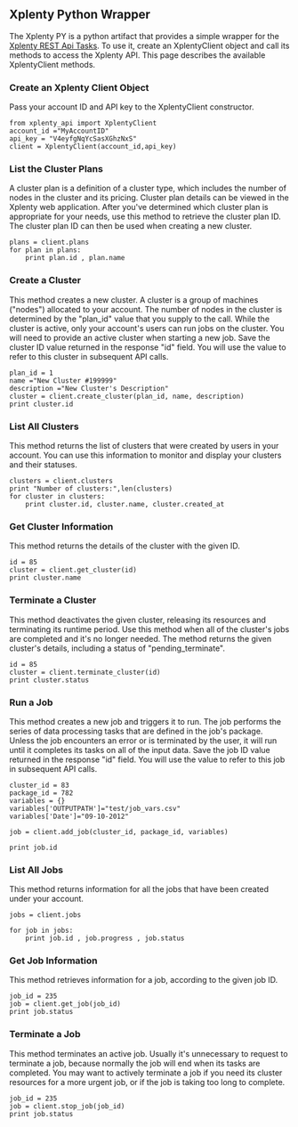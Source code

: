 ## Xplenty Python Wrapper

The Xplenty PY is a python artifact that provides a simple wrapper for the [Xplenty REST Api Tasks](https://github.com/xplenty/xplenty-api-doc). To use it, create an XplentyClient object and call its methods to access the Xplenty API. This page describes the available XplentyClient methods.

### Create an Xplenty Client Object
Pass your account ID and API key to the XplentyClient constructor.

    from xplenty_api import XplentyClient
    account_id ="MyAccountID"
    api_key = "V4eyfgNqYcSasXGhzNxS"
    client = XplentyClient(account_id,api_key)

### List the Cluster Plans

A cluster plan is a definition of a cluster type, which includes the number of nodes in the cluster and its pricing. Cluster plan details can be viewed in the Xplenty web application.
After you've determined which cluster plan is appropriate for your needs, use this method to retrieve the cluster plan ID. The cluster plan ID can then be used when creating a new cluster.

    plans = client.plans
    for plan in plans:
        print plan.id , plan.name

### Create a Cluster

This method creates a new cluster. A cluster is a group of machines ("nodes") allocated to your account. The number of nodes in the cluster is determined by the "plan_id" value that you supply to the call. While the cluster is active, only your account's users can run jobs on the cluster.
You will need to provide an active cluster when starting a new job. Save the cluster ID value returned in the response "id" field. You will use the value to refer to this cluster in subsequent API calls.

    plan_id = 1
    name ="New Cluster #199999"
    description ="New Cluster's Description"
    cluster = client.create_cluster(plan_id, name, description)
    print cluster.id

### List All Clusters

This method returns the list of clusters that were created by users in your account.
You can use this information to monitor and display your clusters and their statuses.

    clusters = client.clusters
    print "Number of clusters:",len(clusters)
    for cluster in clusters:
        print cluster.id, cluster.name, cluster.created_at

### Get Cluster Information

This method returns the details of the cluster with the given ID.

    id = 85
    cluster = client.get_cluster(id)
    print cluster.name

### Terminate a Cluster

This method deactivates the given cluster, releasing its resources and terminating its runtime period. Use this method when all of the cluster's jobs are completed and it's no longer needed. The method returns the given cluster's details, including a status of "pending_terminate".

    id = 85
    cluster = client.terminate_cluster(id)
    print cluster.status

### Run a Job

This method creates a new job and triggers it to run. The job performs the series of data processing tasks that are defined in the job's package. Unless the job encounters an error or is terminated by the user, it will run until it completes its tasks on all of the input data. Save the job ID value returned in the response "id" field. You will use the value to refer to this job in subsequent API calls.

    cluster_id = 83
    package_id = 782
    variables = {}
    variables['OUTPUTPATH']="test/job_vars.csv"
    variables['Date']="09-10-2012"
    
    job = client.add_job(cluster_id, package_id, variables)
    
    print job.id 

### List All Jobs

This method returns information for all the jobs that have been created under your account.

    jobs = client.jobs

    for job in jobs:
        print job.id , job.progress , job.status

### Get Job Information

This method retrieves information for a job, according to the given job ID.

    job_id = 235
    job = client.get_job(job_id)
    print job.status

### Terminate a Job

This method terminates an active job. Usually it's unnecessary to request to terminate a job, because normally the job will end when its tasks are completed. You may want to actively terminate a job if you need its cluster resources for a more urgent job, or if the job is taking too long to complete.

    job_id = 235
    job = client.stop_job(job_id)
    print job.status
